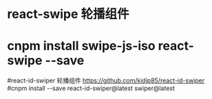 # react-swipe 轮播组件
# cnpm install swipe-js-iso react-swipe --save

#react-id-swiper 轮播组件 https://github.com/kidjp85/react-id-swiper
#cnpm install --save react-id-swiper@latest swiper@latest